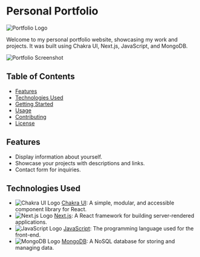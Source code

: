 # Personal Portfolio

![Portfolio Logo](logo.png)

Welcome to my personal portfolio website, showcasing my work and projects. It was built using Chakra UI, Next.js, JavaScript, and MongoDB.

![Portfolio Screenshot](screenshot.png)

## Table of Contents
- [Features](#features)
- [Technologies Used](#technologies-used)
- [Getting Started](#getting-started)
- [Usage](#usage)
- [Contributing](#contributing)
- [License](#license)

## Features
- Display information about yourself.
- Showcase your projects with descriptions and links.
- Contact form for inquiries.

## Technologies Used
- ![Chakra UI Logo](chakra-ui-logo.png) [Chakra UI](https://chakra-ui.com/): A simple, modular, and accessible component library for React.
- ![Next.js Logo](nextjs-logo.png) [Next.js](https://nextjs.org/): A React framework for building server-rendered applications.
- ![JavaScript Logo](javascript-logo.png) [JavaScript](https://developer.mozilla.org/en-US/docs/Web/JavaScript): The programming language used for the front-end.
- ![MongoDB Logo](mongodb-logo.png) [MongoDB](https://www.mongodb.com/): A NoSQL database for storing and managing data.
